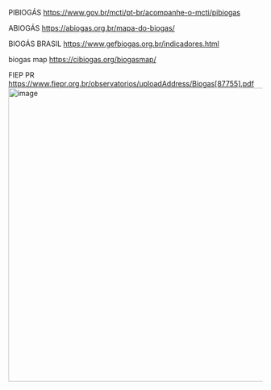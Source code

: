 PIBIOGÁS
https://www.gov.br/mcti/pt-br/acompanhe-o-mcti/pibiogas

ABIOGÁS
https://abiogas.org.br/mapa-do-biogas/

BIOGÁS BRASIL
https://www.gefbiogas.org.br/indicadores.html

biogas map
https://cibiogas.org/biogasmap/

FIEP PR 
https://www.fiepr.org.br/observatorios/uploadAddress/Biogas[87755].pdf
<img width="835" height="582" alt="image" src="https://github.com/user-attachments/assets/d7c5bd4b-1b2f-4cc3-80dd-4a2a54b6b818" />

